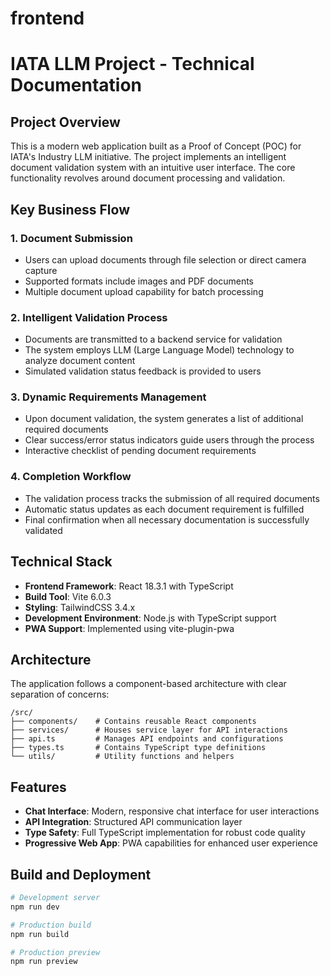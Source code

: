# frontend

# IATA LLM Project - Technical Documentation

## Project Overview

This is a modern web application built as a Proof of Concept (POC) for IATA's Industry LLM initiative. The project implements an intelligent document validation system with an intuitive user interface. The core functionality revolves around document processing and validation.

## Key Business Flow

### 1. Document Submission

- Users can upload documents through file selection or direct camera capture
- Supported formats include images and PDF documents
- Multiple document upload capability for batch processing

### 2. Intelligent Validation Process

- Documents are transmitted to a backend service for validation
- The system employs LLM (Large Language Model) technology to analyze document content
- Simulated validation status feedback is provided to users

### 3. Dynamic Requirements Management

- Upon document validation, the system generates a list of additional required documents
- Clear success/error status indicators guide users through the process
- Interactive checklist of pending document requirements

### 4. Completion Workflow

- The validation process tracks the submission of all required documents
- Automatic status updates as each document requirement is fulfilled
- Final confirmation when all necessary documentation is successfully validated

## Technical Stack

- **Frontend Framework**: React 18.3.1 with TypeScript
- **Build Tool**: Vite 6.0.3
- **Styling**: TailwindCSS 3.4.x
- **Development Environment**: Node.js with TypeScript support
- **PWA Support**: Implemented using vite-plugin-pwa

## Architecture

The application follows a component-based architecture with clear separation of concerns:

```
/src/
├── components/    # Contains reusable React components
├── services/      # Houses service layer for API interactions
├── api.ts         # Manages API endpoints and configurations
├── types.ts       # Contains TypeScript type definitions
└── utils/         # Utility functions and helpers
```

## Features

- **Chat Interface**: Modern, responsive chat interface for user interactions
- **API Integration**: Structured API communication layer
- **Type Safety**: Full TypeScript implementation for robust code quality
- **Progressive Web App**: PWA capabilities for enhanced user experience

## Build and Deployment

```bash
# Development server
npm run dev

# Production build
npm run build

# Production preview
npm run preview
```
